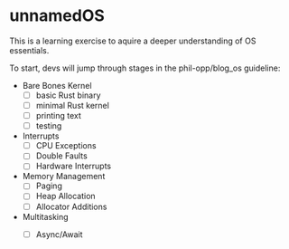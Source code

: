 # unnamedOS

This is a learning exercise to aquire a deeper understanding of OS essentials.

To start, devs will jump through stages in the phil-opp/blog_os guideline:
* Bare Bones Kernel
  * [ ] basic Rust binary
  * [ ] minimal Rust kernel
  * [ ] printing text
  * [ ] testing
* Interrupts
  * [ ] CPU Exceptions
  * [ ] Double Faults
  * [ ] Hardware Interrupts
* Memory Management
  * [ ] Paging
  * [ ] Heap Allocation
  * [ ] Allocator Additions
* Multitasking
  * [ ] Async/Await
 
